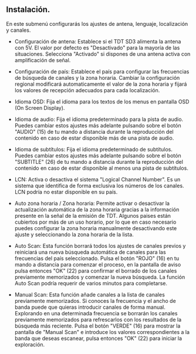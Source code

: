 ## Instalación.
En este submenú configurarás los ajustes de antena, lenguaje, localización y canales.

* Configuración de antena: Establece si el TDT SD3 alimenta la antena con 5V. El valor por defecto es "Desactivado" para la mayoría de las situaciones. Selecciona "Activado" si dispones de una antena activa con amplificación de señal.

* Configuración de país: Establece el país para configurar las frecuencias de búsqueda de canales y la zona horaria. Cambiar la configuración regional modificará automaticamente el valor de la zona horaria y fijará los valores de recepción adecuados para cada localización.

* Idioma OSD: Fija el idioma para los textos de los menus en pantalla OSD (On Screen Display).

* Idioma de audio: Fija el idioma predeterminado para la pista de audio. Puedes cambiar estos ajustes más adelante pulsando sobre el botón "AUDIO" (15) de tu mando a distancia durante la reproducción del contenido en caso de estar disponible más de una pista de audio.

* Idioma de subtítulos: Fija el idioma predeterminado de subtítulos. Puedes cambiar estos ajustes más adelante pulsando sobre el botón "SUBTITLE" (26) de tu mando a distancia durante la reproducción del contenido en caso de estar disponible al menos una pista de subtítulos. 

* LCN: Activa o desactiva el sistema "Logical Channel Number". Es un sistema que identifica de forma exclusiva los números de los canales. LCN podría no estar disponible en su país.

* Auto zona horaria / Zona horaria: Permite activar o desactivar la actualización automática de la zona horaria gracias a la información presente en la señal de la emisión de TDT. Algunos paises están cubiertos por más de un uso horario, por lo que en caso necesario puedes configurar la zona horaria manualmente desactivando este ajuste y seleccionando la zona horaria de la lista.

* Auto Scan: Esta función borrará todos los ajustes de canales previos y reiniciará una nueva búsqueda automática de canales para las frecuencias del país seleccionado. Pulsa el botón "ROJO" (16) en tu mando a distancia para comenzar el proceso, en la pantalla de aviso pulsa entonces "OK" (22) para confirmar el borrado de los canales previamente memorizados y comenzar la nueva búsqueda. La función Auto Scan podría requerir de varios minutos para completarse.

* Manual Scan: Esta función añade canales a la lista de canales previamente memorizados. Si conoces la frecuencia y el ancho de banda puede que quieras introducir canales de forma manual. Explorando en una determinada frecuencia se borrarán los canales previamente memorizados para refrescarlos con los resultados de la búsqueda más reciente. Pulsa el botón "VERDE" (16) para mostrar la pantalla de "Manual Scan" e introduce los valores correspondientes a la banda que deseas escanear, pulsa entonces "OK" (22) para iniciar la exploración.

